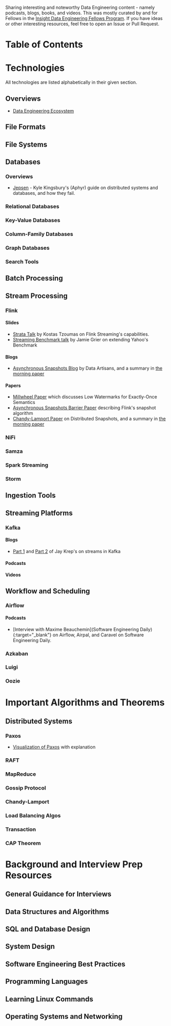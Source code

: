 Sharing interesting and noteworthy Data Engineering content - namely podcasts, blogs, books, and videos.  This was mostly curated by and for Fellows in the [Insight Data Engineering Fellows Program](http://insightdataengineering.com).  If you have ideas or other interesting resources, feel free to open an Issue or Pull Request.

# Table of Contents

# Technologies
All technologies are listed alphabetically in their given section.

## Overviews
* [Data Engineering Ecosystem](http://insightdataengineering.com/blog/pipeline_map.html)

## File Formats

## File Systems

## Databases

### Overviews
* [Jepsen](https://aphyr.com/tags/Jepsen) - Kyle Kingsbury's (Aphyr) guide on distributed systems and databases, and how they fail. 

### Relational Databases

### Key-Value Databases

### Column-Family Databases

### Graph Databases

### Search Tools

## Batch Processing

## Stream Processing

### Flink

#### Slides
* [Strata Talk](http://www.slideshare.net/KostasTzoumas/apache-flink-at-strata-san-jose-2016) by Kostas Tzoumas on Flink Streaming's capabilities.
* [Streaming Benchmark talk](http://www.slideshare.net/JamieGrier/extending-the-yahoo-streaming-benchmark) by Jamie Grier on extending Yahoo's Benchmark

#### Blogs
* [Asynchronous Snapshots Blog](http://data-artisans.com/high-throughput-low-latency-and-exactly-once-stream-processing-with-apache-flink/) by Data Artisans, and a summary in [the morning paper](https://blog.acolyer.org/2015/08/19/asynchronous-distributed-snapshots-for-distributed-dataflows/)  

#### Papers
* [Millwheel Paper](http://research.google.com/pubs/pub41378.html) which discusses Low Watermarks for Exactly-Once Semantics
* [Asynchronous Snapshots Barrier Paper](http://arxiv.org/abs/1506.08603) describing Flink's snapshot algorithm
* [Chandy-Lamport Paper](http://research.microsoft.com/en-us/um/people/lamport/pubs/chandy.pdf) on Distributed Snapshots, and a summary in [the morning paper](https://blog.acolyer.org/2015/04/22/distributed-snapshots-determining-global-states-of-distributed-systems/)  

### NiFi

### Samza

### Spark Streaming

### Storm


## Ingestion Tools

## Streaming Platforms
### Kafka
#### Blogs
* [Part 1](http://www.confluent.io/blog/stream-data-platform-1/) and [Part 2]((http://www.confluent.io/blog/stream-data-platform-2/)) of Jay Krep's on streams in Kafka

#### Podcasts

#### Videos

## Workflow and Scheduling

### Airflow

#### Podcasts
* [Interview with Maxime Beauchemin](Software Engineering Daily){:target="_blank"} on Airflow, Airpal, and Caravel on Software Engineering Daily. 

### Azkaban

### Luigi

### Oozie



# Important Algorithms and Theorems

## Distributed Systems

### Paxos

*  [Visualization of Paxos](http://harry.me/blog/2014/12/27/neat-algorithms-paxos/) with explanation

### RAFT

### MapReduce

### Gossip Protocol

### Chandy-Lamport

### Load Balancing Algos

### Transaction

### CAP Theorem

# Background and Interview Prep Resources

## General Guidance for Interviews

## Data Structures and Algorithms

## SQL and Database Design

## System Design

## Software Engineering Best Practices

## Programming Languages

## Learning Linux Commands

## Operating Systems and Networking